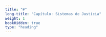 ```yaml
---
title: "#"
long-title: "Capítulo: Sistemas de Justicia"
weight: 1
bookHidden: true
type: "heading"
---
```

